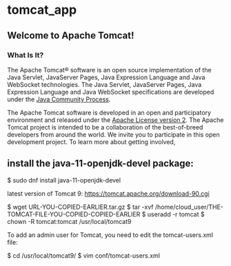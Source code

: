 # tomcat_app

## Welcome to Apache Tomcat!

### What Is It?

The Apache Tomcat® software is an open source implementation of the Java
Servlet, JavaServer Pages, Java Expression Language and Java WebSocket
technologies. The Java Servlet, JavaServer Pages, Java Expression Language and
Java WebSocket specifications are developed under the
[Java Community Process](https://jcp.org/en/introduction/overview).

The Apache Tomcat software is developed in an open and participatory
environment and released under the
[Apache License version 2](https://www.apache.org/licenses/). The Apache Tomcat
project is intended to be a collaboration of the best-of-breed developers from
around the world. We invite you to participate in this open development
project. To learn more about getting involved,

##  install the java-11-openjdk-devel package:
$ sudo dnf install java-11-openjdk-devel

latest version of Tomcat 9:
https://tomcat.apache.org/download-90.cgi

$ wget  URL-YOU-COPIED-EARLIER.tar.gz
$ tar -xvf /home/cloud_user/THE-TOMCAT-FILE-YOU-COPIED-COPIED-EARLIER
$ useradd -r tomcat
$ chown -R tomcat:tomcat /usr/local/tomcat9

To add an admin user for Tomcat, you need to edit the tomcat-users.xml file:

$ cd /usr/local/tomcat9/
$ vim conf/tomcat-users.xml

<role rolename="admin-gui,manager-gui"/>
<user username="admin" password="YOURPASSWORDHERE" roles="admin-gui,manager-gui"/>
